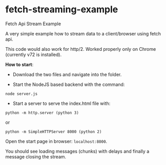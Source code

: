 # fetch-streaming-example
Fetch Api Stream Example

A very simple example how to stream data to a client/browser using fetch api.

This code would also work for http/2. Worked properly only on Chrome (currently v72 is installed).

**How to start**:
- Download the two files and navigate into the folder.

- Start the NodeJS based backend with the command:
```
node server.js
```
- Start a server to serve the index.html file with:
```
python -m http.server (python 3)
```
or
```
python -m SimpleHTTPServer 8000 (python 2)
```
Open the start page in browser: `localhost:8000`.

You should see loading messages (chunks) with delays and finally a message closing the stream.

